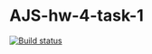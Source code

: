 # AJS-hw-4-task-1
[![Build status](https://ci.appveyor.com/api/projects/status/bwlmx3m7183nptje?svg=true)](https://ci.appveyor.com/project/ChumakovaAnna/ajs-hw-4-task-1)